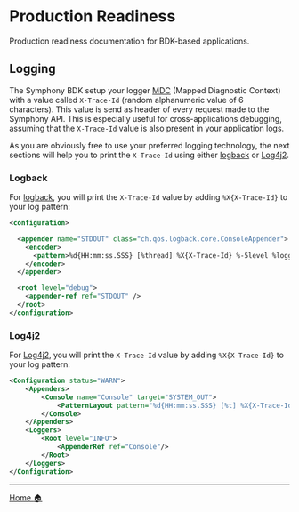 # Production Readiness
Production readiness documentation for BDK-based applications.

## Logging
The Symphony BDK setup your logger [MDC](http://logback.qos.ch/manual/mdc.html) (Mapped Diagnostic Context) with a value
called `X-Trace-Id` (random alphanumeric value of 6 characters). This value is send as header of every request made to
the Symphony API. This is especially useful for cross-applications debugging, assuming that the `X-Trace-Id` value is 
also present in your application logs.

As you are obviously free to use your preferred logging technology, the next sections will help you to print the 
`X-Trace-Id` using either [logback](http://logback.qos.ch/) or [Log4j2](https://logging.apache.org/log4j/2.x/).

### Logback
For [logback](http://logback.qos.ch/), you will print the `X-Trace-Id` value by adding `%X{X-Trace-Id}` to your log pattern:
```xml
<configuration>

  <appender name="STDOUT" class="ch.qos.logback.core.ConsoleAppender">
    <encoder>
      <pattern>%d{HH:mm:ss.SSS} [%thread] %X{X-Trace-Id} %-5level %logger{36} - %msg%n</pattern>
    </encoder>
  </appender>

  <root level="debug">
    <appender-ref ref="STDOUT" />
  </root>
</configuration>
```

### Log4j2
For [Log4j2](https://logging.apache.org/log4j/2.x/), you will print the `X-Trace-Id` value by adding `%X{X-Trace-Id}` to 
your log pattern:
```xml
<Configuration status="WARN">
    <Appenders>
        <Console name="Console" target="SYSTEM_OUT">
            <PatternLayout pattern="%d{HH:mm:ss.SSS} [%t] %X{X-Trace-Id} %-5level %logger{36} - %msg%n"/>
        </Console>
    </Appenders>
    <Loggers>
        <Root level="INFO">
            <AppenderRef ref="Console"/>
        </Root>
    </Loggers>
</Configuration>
```

----
[Home :house:](../index.md)
